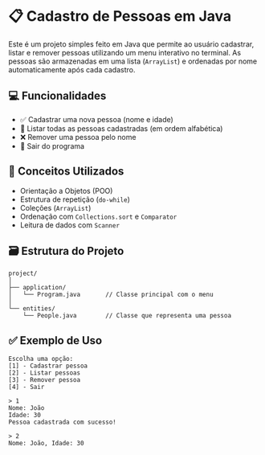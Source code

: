 # 📋 Cadastro de Pessoas em Java

Este é um projeto simples feito em Java que permite ao usuário cadastrar, listar e remover pessoas utilizando um menu interativo no terminal. As pessoas são armazenadas em uma lista (`ArrayList`) e ordenadas por nome automaticamente após cada cadastro.

## 💻 Funcionalidades

- ✅ Cadastrar uma nova pessoa (nome e idade)
- 📄 Listar todas as pessoas cadastradas (em ordem alfabética)
- ❌ Remover uma pessoa pelo nome
- 🚪 Sair do programa

## 🧠 Conceitos Utilizados

- Orientação a Objetos (POO)
- Estrutura de repetição (`do-while`)
- Coleções (`ArrayList`)
- Ordenação com `Collections.sort` e `Comparator`
- Leitura de dados com `Scanner`

## 🗃️ Estrutura do Projeto

```
project/
│
├── application/
│   └── Program.java       // Classe principal com o menu
│
└── entities/
    └── People.java        // Classe que representa uma pessoa
```

## ✅ Exemplo de Uso

```
Escolha uma opção:
[1] - Cadastrar pessoa
[2] - Listar pessoas
[3] - Remover pessoa
[4] - Sair

> 1
Nome: João
Idade: 30
Pessoa cadastrada com sucesso!

> 2
Nome: João, Idade: 30
```
